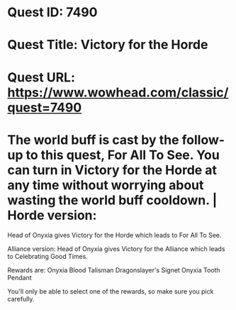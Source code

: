 # Quest ID: 7490
# Quest Title: Victory for the Horde
# Quest URL: https://www.wowhead.com/classic/quest=7490
# The world buff is cast by the follow-up to this quest,  For All To See. You can turn in  Victory for the Horde at any time without worrying about wasting the world buff cooldown. | Horde version:
 Head of Onyxia gives  Victory for the Horde which leads to  For All To See.

Alliance version:
 Head of Onyxia gives  Victory for the Alliance which leads to  Celebrating Good Times.

Rewards are:
 Onyxia Blood Talisman
 Dragonslayer's Signet
 Onyxia Tooth Pendant

You'll only be able to select one of the rewards, so make sure you pick carefully.